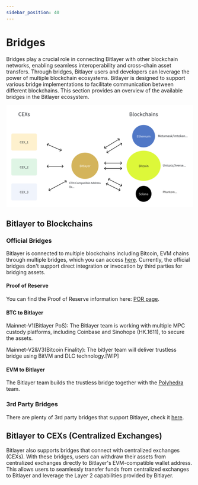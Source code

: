```yaml
---
sidebar_position: 40
---
```


# Bridges

Bridges play a crucial role in connecting Bitlayer with other blockchain networks, enabling seamless interoperability and cross-chain asset transfers. Through bridges, Bitlayer users and developers can leverage the power of multiple blockchain ecosystems. Bitlayer is designed to support various bridge implementations to facilitate communication between different blockchains. This section provides an overview of the available bridges in the Bitlayer ecosystem.

![Bridge Image](/img/BitlayerNetwork/bridge.png)

## Bitlayer to Blockchains

### Official Bridges

Bitlayer is connected to multiple blockchains including Bitcoin, EVM chains through multiple bridges, which you can access [here](https://www.bitlayer.org/bridge/).
Currently, the official bridges don't support direct integration or invocation by third parties for bridging assets. 

#### Proof of Reserve

You can find the Proof of Reserve information here: [POR page](./POR).

#### BTC to Bitlayer

Mainnet-V1(Bitlayer PoS): The Bitlayer team is working with multiple MPC custody platforms, including Coinbase and Sinohope (HK.1611), to secure the assets.

Mainnet-V2&V3(Bitcoin Finality): The bitlyer team will deliver trustless bridge using BitVM and DLC technology.[WIP]

#### EVM to Bitlayer 

The Bitlayer team builds the trustless bridge together with the [Polyhedra](https://x.com/PolyhedraZK) team.

### 3rd Party Bridges

There are plenty of 3rd party bridges that support Bitlayer, check it [here](https://www.bitlayer.org/bridge/).

## Bitlayer to CEXs (Centralized Exchanges)

Bitlayer also supports bridges that connect with centralized exchanges (CEXs). With these bridges, users can withdraw their assets from centralized exchanges directly to Bitlayer's EVM-compatible wallet address. This allows users to seamlessly transfer funds from centralized exchanges to Bitlayer and leverage the Layer 2 capabilities provided by Bitlayer.

